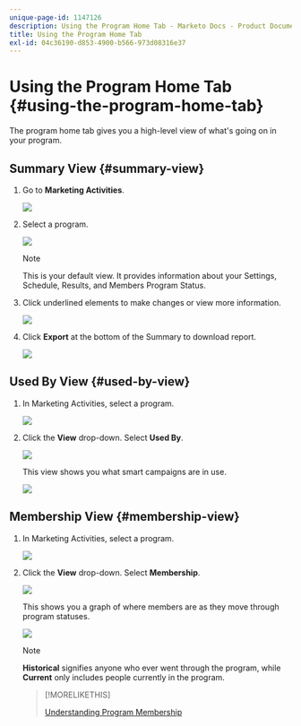 ```yaml
---
unique-page-id: 1147126
description: Using the Program Home Tab - Marketo Docs - Product Documentation
title: Using the Program Home Tab
exl-id: 04c36190-d853-4900-b566-973d08316e37
---
```

# Using the Program Home Tab {#using-the-program-home-tab}

The program home tab gives you a high-level view of what's going on in your program.

## Summary View {#summary-view}

1. Go to **Marketing Activities**.

   ![](assets/login-marketing-activities-1.png)

1. Select a program.

   ![](assets/image2014-9-18-17-3a1-3a55.png)

   >[!NOTE]
   >
   >This is your default view. It provides information about your Settings, Schedule, Results, and Members Program Status.

1. Click underlined elements to make changes or view more information.

   ![](assets/image2014-9-18-17-3a2-3a53.png)

1. Click **Export** at the bottom of the Summary to download report.

   ![](assets/image2014-9-18-17-3a3-3a47.png)

## Used By View {#used-by-view}

1. In Marketing Activities, select a program.

   ![](assets/image2014-9-18-17-3a4-3a24.png)

1. Click the **View** drop-down. Select **Used By**.

   ![](assets/image2014-9-18-17-3a5-3a2.png)

   This view shows you what smart campaigns are in use.

   ![](assets/image2014-9-18-17-3a6-3a4.png)

## Membership View {#membership-view}

1. In Marketing Activities, select a program.

   ![](assets/image2014-9-18-17-3a7-3a25.png)

1. Click the **View** drop-down. Select **Membership**.

   ![](assets/image2014-9-18-17-3a7-3a49.png)

   This shows you a graph of where members are as they move through program statuses.

   ![](assets/image2014-9-18-17-3a8-3a1.png)

   >[!NOTE]
   >
   >**Historical** signifies anyone who ever went through the program, while **Current** only includes people currently in the program.

   >[!MORELIKETHIS]
   >
   >[Understanding Program Membership](/help/marketo/product-docs/core-marketo-concepts/programs/creating-programs/understanding-program-membership.md)
